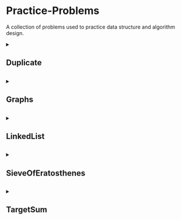 # Practice-Problems

A collection of problems used to practice data structure and algorithm design.

<details>
  <summary><h2>Duplicate<h2></summary>
  
Given a sorted array, determines if there is a duplicate value in the array

</details>

<details>
  <summary><h2>Graphs<h2></summary>
  
<details>
  <summary><h3>GraphAL and GraphAM<h3></summary>
  
Adjacency List and Adjacency Matrix representations of a given graph. Nodes are represented *A* to *Z*, so to keep naming conventions, 
0 <= numVertices <= 26

Supports:

* *BFS*
* *DFS* (Recursive and Iterative Versions)
* *isBipartite*
* *countConnectedComponents*
* *Topological Sort*
* *Print*
  
</details>

<details>
  <summary><h3>WeightedGraphAL and WeightedGraphAM<h3></summary>
  
Adjacency List and Adjacency Matrix representations of a given weighted graph. Nodes are represented *A* to *Z*, so to keep naming conventions,
0 <= numVertices <= 26

Supports:

* Find Shortest Cost from a start node to every other node
  * Bellman-Ford
  * Djikstra (Traditional Linear Search and MinHeap Versions)
  * Path Taken
  
</details>

<details>
  <summary><h3>Hamilton<h3></summary>
  
Determines whether a given graph has a Hamiltonian Cycle. Graph is represented as an Adjacency Matrix. Nodes are represented *A* to *Z*, so to keep naming
conventions, 0 <= numVertices <= 26.

</details>
  
</details>

<details>
  <summary><h2>LinkedList<h2></summary>
  
Implements a linked list data structure in Java

</details>

<details>
  <summary><h2>SieveOfEratosthenes<h2></summary>
  
An algorithm that computes prime numbers that are at least double the previous prime value. This is used for hash table expansions when the hash table
becomes at least half full.

This algorithm begins with values 0 through n, and "sieves" out the non-prime values until we are left with only prime values.

</details>

<details>
  <summary><h2>TargetSum<h2></summary>
  
Determines if a given sorted array has 1 or 2 values that sum up to a target value. This algorithm uses a two-pointer approach to produce O(n) runtime with O(1)
extra space.


